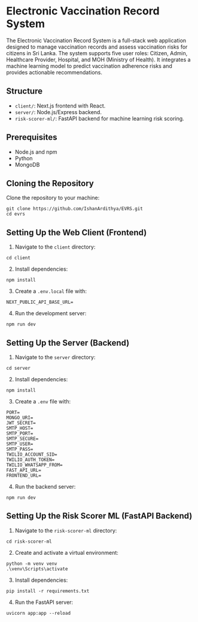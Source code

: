# Electronic Vaccination Record System
The Electronic Vaccination Record System is a full-stack web application designed to manage vaccination records and assess vaccination risks for citizens in Sri Lanka. The system supports five user roles: Citizen, Admin, Healthcare Provider, Hospital, and MOH (Ministry of Health). It integrates a machine learning model to predict vaccination adherence risks and provides actionable recommendations.

## Structure
- `client/`: Next.js frontend with React.
- `server/`: Node.js/Express backend.
- `risk-scorer-ml/`: FastAPI backend for machine learning risk scoring.

## Prerequisites
- Node.js and npm
- Python
- MongoDB

## Cloning the Repository
Clone the repository to your machine:
```
git clone https://github.com/IshanArdithya/EVRS.git
cd evrs
```
## Setting Up the Web Client (Frontend)
1. Navigate to the `client` directory:
```
cd client
```
2. Install dependencies:
```
npm install
```
3. Create a `.env.local` file with:
```
NEXT_PUBLIC_API_BASE_URL=
```
4. Run the development server:
```
npm run dev
```

## Setting Up the Server (Backend)
1. Navigate to the `server` directory:
```
cd server
```
2. Install dependencies:
```
npm install
```
3. Create a `.env` file with:
```
PORT=
MONGO_URI=
JWT_SECRET=
SMTP_HOST=
SMTP_PORT=
SMTP_SECURE=
SMTP_USER=
SMTP_PASS=
TWILIO_ACCOUNT_SID=
TWILIO_AUTH_TOKEN=
TWILIO_WHATSAPP_FROM=
FAST_API_URL=
FRONTEND_URL=
```
4. Run the backend server:
```
npm run dev
```

## Setting Up the Risk Scorer ML (FastAPI Backend)
1. Navigate to the `risk-scorer-ml` directory:
```
cd risk-scorer-ml
```
2. Create and activate a virtual environment:
```
python -m venv venv
.\venv\Scripts\activate
```
3. Install dependencies:
```
pip install -r requirements.txt
```
4. Run the FastAPI server:
```
uvicorn app:app --reload
```

